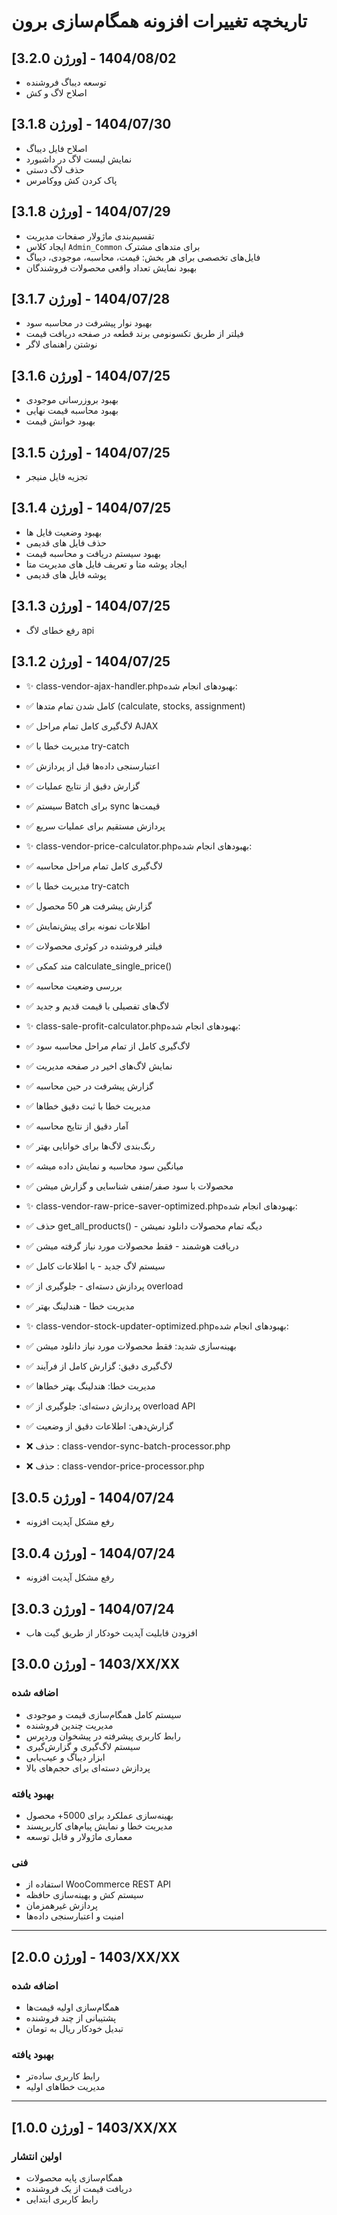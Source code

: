 # تاریخچه تغییرات افزونه همگام‌سازی برون


## [ورژن 3.2.0] - 1404/08/02
- توسعه دیباگ فروشنده
- اصلاح لاگ و کش

## [ورژن 3.1.8] - 1404/07/30
- اصلاح فایل دیباگ
- نمایش لیست لاگ در داشبورد
- حذف لاگ دستی
- پاک کردن کش ووکامرس

## [ورژن 3.1.8] - 1404/07/29

- تقسیم‌بندی ماژولار صفحات مدیریت
- ایجاد کلاس `Admin_Common` برای متدهای مشترک
- فایل‌های تخصصی برای هر بخش: قیمت، محاسبه، موجودی، دیباگ
- بهبود نمایش تعداد واقعی محصولات فروشندگان

## [ورژن 3.1.7] - 1404/07/28

- بهبود نوار پیشرفت در محاسبه سود
- فیلتر از طریق تکسونومی برند قطعه در صفحه دریافت قیمت
- نوشتن راهنمای لاگر

## [ورژن 3.1.6] - 1404/07/25
- بهبود بروزرسانی موجودی
- بهبود محاسبه قیمت نهایی
- بهبود خوانش قیمت

## [ورژن 3.1.5] - 1404/07/25

- تجزیه فایل منیجر


## [ورژن 3.1.4] - 1404/07/25

- بهبود وضعیت فایل  ها
- حذف فایل های قدیمی
- بهبود سیستم دریافت و محاسبه قیمت 
- ایجاد پوشه متا و تعریف فایل های مدیریت متا
- پوشه فایل های قدیمی

## [ورژن 3.1.3] - 1404/07/25

- رفع خطای لاگ api

## [ورژن 3.1.2] - 1404/07/25

- ✨ class-vendor-ajax-handler.phpبهبودهای انجام شده:
- ✅ کامل شدن تمام متدها (calculate, stocks, assignment)
- ✅ لاگ‌گیری کامل تمام مراحل AJAX
- ✅ مدیریت خطا با try-catch
- ✅ اعتبارسنجی داده‌ها قبل از پردازش
- ✅ گزارش دقیق از نتایج عملیات
- ✅ سیستم Batch برای sync قیمت‌ها
- ✅ پردازش مستقیم برای عملیات سریع

- ✨ class-vendor-price-calculator.phpبهبودهای انجام شده:
- ✅ لاگ‌گیری کامل تمام مراحل محاسبه
- ✅ مدیریت خطا با try-catch
- ✅ گزارش پیشرفت هر 50 محصول
- ✅ اطلاعات نمونه برای پیش‌نمایش
- ✅ فیلتر فروشنده در کوئری محصولات
- ✅ متد کمکی calculate_single_price()
- ✅ بررسی وضعیت محاسبه
- ✅ لاگ‌های تفصیلی با قیمت قدیم و جدید

- ✨ class-sale-profit-calculator.phpبهبودهای انجام شده:
- ✅ لاگ‌گیری کامل از تمام مراحل محاسبه سود
- ✅ نمایش لاگ‌های اخیر در صفحه مدیریت
- ✅ گزارش پیشرفت در حین محاسبه
- ✅ مدیریت خطا با ثبت دقیق خطاها
- ✅ آمار دقیق از نتایج محاسبه
- ✅ رنگ‌بندی لاگ‌ها برای خوانایی بهتر
- ✅ میانگین سود محاسبه و نمایش داده میشه
- ✅ محصولات با سود صفر/منفی شناسایی و گزارش میشن

- ✨ class-vendor-raw-price-saver-optimized.phpبهبودهای انجام شده:
- ✅ حذف get_all_products() - دیگه تمام محصولات دانلود نمیشن
- ✅ دریافت هوشمند - فقط محصولات مورد نیاز گرفته میشن
- ✅ سیستم لاگ جدید - با اطلاعات کامل
- ✅ پردازش دسته‌ای - جلوگیری از overload
- ✅ مدیریت خطا - هندلینگ بهتر

- ✨ class-vendor-stock-updater-optimized.phpبهبودهای انجام شده:
- ✅ بهینه‌سازی شدید: فقط محصولات مورد نیاز دانلود میشن
- ✅ لاگ‌گیری دقیق: گزارش کامل از فرآیند
- ✅ مدیریت خطا: هندلینگ بهتر خطاها
- ✅ پردازش دسته‌ای: جلوگیری از overload API
- ✅ گزارش‌دهی: اطلاعات دقیق از وضعیت

- ❌ حذف : class-vendor-sync-batch-processor.php
- ❌ حذف : class-vendor-price-processor.php

## [ورژن 3.0.5] - 1404/07/24
- رفع مشکل آپدیت افزونه

## [ورژن 3.0.4] - 1404/07/24
- رفع مشکل آپدیت افزونه

## [ورژن 3.0.3] - 1404/07/24
- افزودن قابلیت آپدیت خودکار از طریق گیت هاب


## [ورژن 3.0.0] - 1403/XX/XX
### اضافه شده
- سیستم کامل همگام‌سازی قیمت و موجودی
- مدیریت چندین فروشنده
- رابط کاربری پیشرفته در پیشخوان وردپرس
- سیستم لاگ‌گیری و گزارش‌گیری
- ابزار دیباگ و عیب‌یابی
- پردازش دسته‌ای برای حجم‌های بالا

### بهبود یافته
- بهینه‌سازی عملکرد برای 5000+ محصول
- مدیریت خطا و نمایش پیام‌های کاربرپسند
- معماری ماژولار و قابل توسعه

### فنی
- استفاده از WooCommerce REST API
- سیستم کش و بهینه‌سازی حافظه
- پردازش غیرهمزمان
- امنیت و اعتبارسنجی داده‌ها

---

## [ورژن 2.0.0] - 1403/XX/XX
### اضافه شده
- همگام‌سازی اولیه قیمت‌ها
- پشتیبانی از چند فروشنده
- تبدیل خودکار ریال به تومان

### بهبود یافته
- رابط کاربری ساده‌تر
- مدیریت خطاهای اولیه

---

## [ورژن 1.0.0] - 1403/XX/XX
### اولین انتشار
- همگام‌سازی پایه محصولات
- دریافت قیمت از یک فروشنده
- رابط کاربری ابتدایی